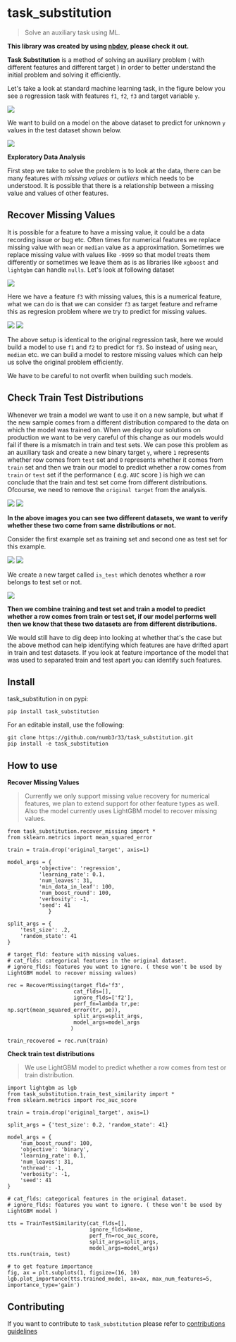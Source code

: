 # task_substitution
> Solve an auxiliary task using ML.


**This library was created by using [nbdev](https://github.com/fastai/nbdev), please check it out.**

**Task Substitution** is a method of solving an auxiliary problem ( with different features and different target ) in order to better understand the initial problem and solving it efficiently. 

Let's take a look at standard machine learning task, in the figure below you see a regression task with features `f1`, `f2`, `f3` and target variable `y`.

<img src="images/training_set.png">

We want to build on a model on the above dataset to predict for unknown `y` values in the test dataset shown below.

<img src="images/test.png">

**Exploratory Data Analysis**

First step we take to solve the problem is to look at the data, there can be many features with *missing values* or *outliers* which needs to be understood. It is possible that there is a relationship between a missing value and values of other features.

## Recover Missing Values

It is possible for a feature to have a missing value, it could be a data recording issue or bug etc. Often times for numerical features we replace missing value with `mean` or `median` value as a approximation. Sometimes we replace missing value with values like `-9999` so that model treats them differently or sometimes we leave them as is as libraries like `xgboost` and `lightgbm` can handle `nulls`. Let's look at following dataset

<img src="images/missing_full.png">

Here we have a feature `f3` with missing values, this is a numerical feature, what we can do is that we can consider `f3` as target feature and reframe this as regresion problem where we try to predict for missing values.

<img src="images/missing_train.png">

<img src="images/missing_test.png">

The above setup is identical to the original regression task, here we would build a model to use `f1` and `f2` to predict for `f3`. So instead of using `mean`, `median` etc. we can build a model to restore missing values which can help us solve the original problem efficiently.

We have to be careful to not overfit when building such models.

## Check Train Test Distributions

Whenever we train a model we want to use it on a new sample, but what if the new sample comes from a different distribution compared to the data on which the model was trained on. When we deploy our solutions on production we want to be very careful of this change as our models would fail if there is a mismatch in train and test sets. We can pose this problem as an auxiliary task and create a new binary target `y`, where `1` represents whether row comes from `test` set and `0` represents whether it comes from `train` set and then we train our model to predict whether a row comes from `train` or `test` set if the performance ( e.g. `AUC` score ) is high we can conclude that the train and test set come from different distributions. Ofcourse, we need to remove the `original target` from the analysis.

<img src="images/ttm_train.png">

<img src="images/ttm_test.png">

**In the above images you can see two different datasets, we want to verify whether these two come from same distributions or not.** 

Consider the first example set as training set and second one as test set for this example.

<img src="images/ttm_train_with_target.png">

<img src="images/ttm_test_with_target.png">

We create a new target called `is_test` which denotes whether a row belongs to test set or not.

<img src="images/ttm_train_test_combined.png">

**Then we combine training and test set and train a model to predict whether a row comes from train or test set, if our model performs well then we know that these two datasets are from different distributions.**

We would still have to dig deep into looking at whether that's the case but the above method can help identifying which features are have drifted apart in train and test datasets. If you look at feature importance of the model that was used to separated train and test apart you can identify such features.

## Install

task_substitution in on pypi:

```
pip install task_substitution
```

For an editable install, use the following:

```
git clone https://github.com/numb3r33/task_substitution.git
pip install -e task_substitution
```

## How to use

**Recover Missing Values**

>Currently we only support missing value recovery for numerical features, we plan to extend support for other feature types as well. Also the model currently uses LightGBM model to recover missing values.

```
from task_substitution.recover_missing import *
from sklearn.metrics import mean_squared_error

train = train.drop('original_target', axis=1)

model_args = {
          'objective': 'regression',
          'learning_rate': 0.1,
          'num_leaves': 31,
          'min_data_in_leaf': 100,
          'num_boost_round': 100,
          'verbosity': -1,
          'seed': 41
             }
             
split_args = {
    'test_size': .2,
    'random_state': 41
}

# target_fld: feature with missing values.
# cat_flds: categorical features in the original dataset.
# ignore_flds: features you want to ignore. ( these won't be used by LightGBM model to recover missing values)

rec = RecoverMissing(target_fld='f3',
                     cat_flds=[],
                     ignore_flds=['f2'],
                     perf_fn=lambda tr,pe: np.sqrt(mean_squared_error(tr, pe)),
                     split_args=split_args,
                     model_args=model_args
                    )

train_recovered = rec.run(train)
```

**Check train test distributions**

>We use LightGBM model to predict whether a row comes from test or train distribution.

```
import lightgbm as lgb
from task_substitution.train_test_similarity import *
from sklearn.metrics import roc_auc_score

train = train.drop('original_target', axis=1)

split_args = {'test_size': 0.2, 'random_state': 41}

model_args = {
    'num_boost_round': 100,
    'objective': 'binary',
    'learning_rate': 0.1,
    'num_leaves': 31,
    'nthread': -1,
    'verbosity': -1,
    'seed': 41
}

# cat_flds: categorical features in the original dataset.
# ignore_flds: features you want to ignore. ( these won't be used by LightGBM model )

tts = TrainTestSimilarity(cat_flds=[], 
                          ignore_flds=None,
                          perf_fn=roc_auc_score,
                          split_args=split_args, 
                          model_args=model_args)
tts.run(train, test)

# to get feature importance
fig, ax = plt.subplots(1, figsize=(16, 10)
lgb.plot_importance(tts.trained_model, ax=ax, max_num_features=5, importance_type='gain')
```

## Contributing

If you want to contribute to `task_substitution` please refer to [contributions guidelines](./CONTRIBUTING.md)
